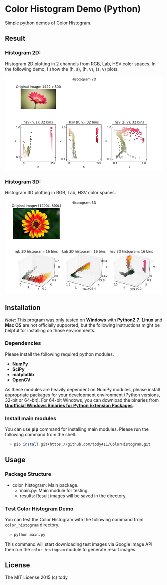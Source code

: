 
Color Histogram Demo (Python)
====

Simple python demos of Color Histogram.

## Result

### Histogram 2D:

Histogram 2D plotting in 2 channels from RGB, Lab, HSV color spaces.
In the following demo, I show the (h, s), (h, v), (s, v) plots.

![Histogram 2D](color_histogram/results/flower_1_hist2D.png)

### Histogram 3D:

Histogram 3D plotting in RGB, Lab, HSV color spaces.

![Histogram 3D](color_histogram/results/flower_0_hist3D.png)

## Installation

*Note*: This program was only tested on **Windows** with **Python2.7**.
**Linux** and **Mac OS** are not officially supported,
but the following instructions might be helpful for installing on those environments.

### Dependencies
Please install the following required python modules.

* **NumPy**
* **SciPy**
* **matplotlib**
* **OpenCV**

As these modules are heavily dependent on NumPy modules, please install appropriate packages for your development environment (Python versions, 32-bit or 64-bit).
For 64-bit Windows, you can download the binaries from [**Unofficial Windows Binaries for Python Extension Packages**](http://www.lfd.uci.edu/~gohlke/pythonlibs/).

<!-- This program also uses **docopt** for CLI.
**docopt** will be installed automatically through the following **pip** command for main modules. -->

### Install main modules

You can use **pip** command for installing main modules.
Please run the following command from the shell.

``` bash
  > pip install git+https://github.com/tody411/ColorHistogram.git
```

## Usage
### Package Structure
* color_histogram: Main package.
    - main.py: Main module for testing.
    - results: Result images will be saved in the directory.

### Test Color Histogram Demo
You can test the Color Histogram with the following command from ```color_histogram``` directory..
``` bash
  > python main.py
```

This command will start downloading test images via Google Image API then run the ```color_histogram``` module to generate result images.

<!-- ## API Document

API document will be managed by [doxygen](http://www.stack.nl/~dimitri/doxygen/) framework.
Online version is provided in the following link:
* [**inversetoon API Document**](http://tody411.github.io/InverseToon/index.html) (html)

For a local copy, please use the following doxygen command from *doxygen* directory.
``` bash
  > doxygen doxygen_config
``` -->

<!-- ## Future tasks

* [ ] Performance tests. -->

## License

The MIT License 2015 (c) tody